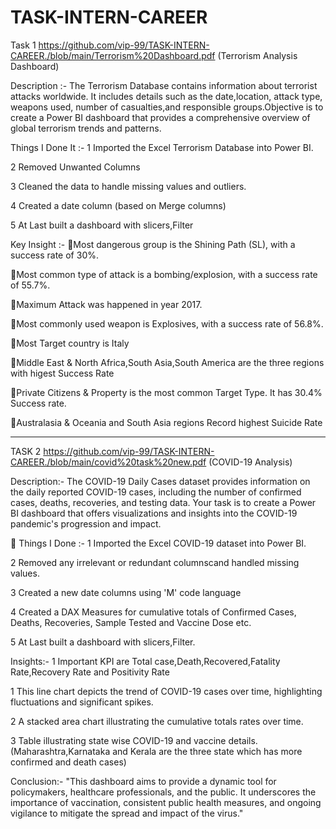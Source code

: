 # TASK-INTERN-CAREER



Task 1  https://github.com/vip-99/TASK-INTERN-CAREER./blob/main/Terrorism%20Dashboard.pdf (Terrorism Analysis Dashboard)


Description :-
The Terrorism Database contains information about terrorist attacks worldwide. It includes details such as the date,location, attack type, weapons used, number of casualties,and responsible groups.Objective is to create a Power BI dashboard that provides a comprehensive overview of global terrorism trends and patterns.


Things I Done It :-
1 Imported the Excel Terrorism Database into Power BI.

2 Removed Unwanted Columns

3 Cleaned the data to handle missing values and outliers.

4 Created a date column (based on Merge columns)

5 At Last built a dashboard  with slicers,Filter 


Key Insight :-
🔹Most dangerous  group is the Shining Path (SL), with a success rate of 30%.

🔹Most common type of attack is a bombing/explosion, with a success rate of 55.7%.

🔹Maximum Attack was happened in year 2017.

🔹Most commonly used weapon is Explosives, with a success rate of 56.8%.

🔹Most Target country is Italy

🔹Middle East & North Africa,South Asia,South America are the three regions with higest Success Rate 

🔹Private Citizens & Property is the most common Target Type. It has 30.4% Success rate.

🔹Australasia & Oceania and South Asia regions Record highest Suicide Rate







-----------------------------------------------------------------------------------------------------------------------------------------------------------------





  
  
  TASK 2   https://github.com/vip-99/TASK-INTERN-CAREER./blob/main/covid%20task%20new.pdf (COVID-19 Analysis)


Description:-
The COVID-19 Daily Cases dataset provides information on the daily reported COVID-19 cases, including the number of confirmed cases, deaths, recoveries, and testing data. Your task is to create a Power BI dashboard that offers
visualizations and insights into the COVID-19 pandemic's progression and impact.


📝 Things I Done :-
1 Imported the Excel COVID-19 dataset into Power BI.

2 Removed any irrelevant or redundant columnscand handled missing values.

3 Created a new date columns using 'M' code language

4 Created a DAX Measures for cumulative totals of Confirmed Cases, Deaths, Recoveries, Sample Tested and Vaccine Dose etc.

5 At Last built a dashboard with slicers,Filter.


Insights:-
1 Important KPI are Total case,Death,Recovered,Fatality Rate,Recovery Rate and Positivity Rate

1 This line chart depicts the trend of COVID-19 cases over time, highlighting fluctuations and significant spikes. 

2 A stacked area chart illustrating the cumulative totals rates over time. 

3 Table illustrating state wise COVID-19 and vaccine details.
(Maharashtra,Karnataka and Kerala are the three state which has more confirmed and death cases)





Conclusion:-
"This dashboard aims to provide a dynamic tool for policymakers, healthcare professionals, and the public. It underscores the importance of vaccination, consistent public health measures, and ongoing vigilance to mitigate the spread and impact of the virus."
